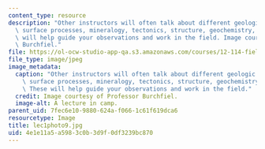 ```yaml
---
content_type: resource
description: "Other instructors will often talk about different geologic topics: geomorphology,\
  \ surface processes, mineralogy, tectonics, structure, geochemistry, etc\u2026 These\
  \ will help guide your observations and work in the field. Image courtesy of Professor\
  \ Burchfiel."
file: https://ol-ocw-studio-app-qa.s3.amazonaws.com/courses/12-114-field-geology-i-fall-2005/4e1e11a5a5983c0b3d9f0df3239bc870_lec1photo9.jpg
file_type: image/jpeg
image_metadata:
  caption: "Other instructors will often talk about different geologic topics: geomorphology,\
    \ surface processes, mineralogy, tectonics, structure, geochemistry, etc\u2026\
    \ These will help guide your observations and work in the field."
  credit: Image courtesy of Professor Burchfiel.
  image-alt: A lecture in camp.
parent_uid: 7fec6e10-9880-624a-f066-1c61f619dca6
resourcetype: Image
title: lec1photo9.jpg
uid: 4e1e11a5-a598-3c0b-3d9f-0df3239bc870
---
```


